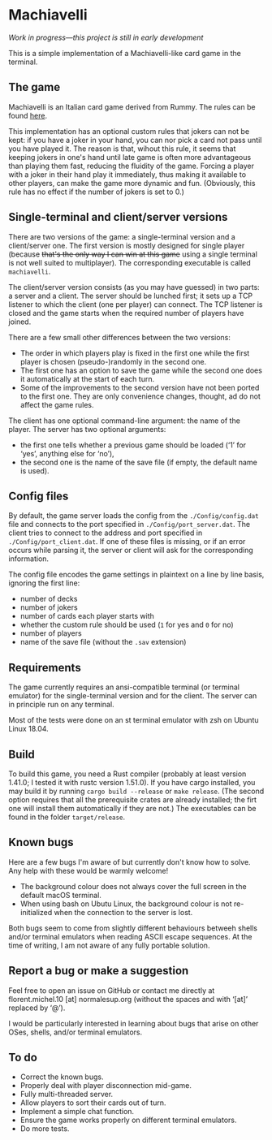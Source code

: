 # Machiavelli

*Work in progress—this project is still in early development*

This is a simple implementation of a Machiavelli-like card game in the terminal. 

## The game

Machiavelli is an Italian card game derived from Rummy. The rules can be found [here](https://gamerules.com/rules/machiavelli-card-game/).

This implementation has an optional custom rules that jokers can not be kept: if you have a joker in your hand, you can nor pick a card not pass until you have played it. The reason is that, wihout this rule, it seems that keeping jokers in one's hand until late game is often more advantageous than playing them fast, reducing the fluidity of the game. Forcing a player with a joker in their hand play it immediately, thus making it available to other players, can make the game more dynamic and fun. (Obviously, this rule has no effect if the number of jokers is set to 0.)

## Single-terminal and client/server versions

There are two versions of the game: a single-terminal version and a client/server one. The first version is mostly designed for single player (because ~~that's the only way I can win at this game~~ using a single terminal is not well suited to multiplayer). The corresponding executable is called `machiavelli`. 

The client/server version consists (as you may have guessed) in two parts: a server and a client. The server should be lunched first; it sets up a TCP listener to which the client (one per player) can connect. The TCP listener is closed and the game starts when the required number of players have joined. 

There are a few small other differences between the two versions: 

* The order in which players play is fixed in the first one while the first player is chosen (pseudo-)randomly in the second one.
* The first one has an option to save the game while the second one does it automatically at the start of each turn.
* Some of the improvements to the second version have not been ported to the first one. They are only convenience changes, thought, ad do not affect the game rules. 

The client has one optional command-line argument: the name of the player.
The server has two optional arguments: 

* the first one tells whether a previous game should be loaded (‘1’ for ‘yes’, anything else for ‘no’),
* the second one is the name of the save file (if empty, the default name is used).

## Config files

By default, the game server loads the config from the `./Config/config.dat` file and connects to the port specified in `./Config/port_server.dat`. The client tries to connect to the address and port specified in `./Config/port_client.dat`. If one of these files is missing, or if an error occurs while parsing it, the server or client will ask for the corresponding information. 

The config file encodes the game settings in plaintext on a line by line basis, ignoring the first line:

* number of decks 
* number of jokers
* number of cards each player starts with
* whether the custom rule should be used (`1` for yes and `0` for no)
* number of players
* name of the save file (without the `.sav` extension)

## Requirements

The game currently requires an ansi-compatible terminal (or terminal emulator) for the single-terminal version and for the client. The server can in principle run on any terminal. 

Most of the tests were done on an st terminal emulator with zsh on Ubuntu Linux 18.04. 

## Build

To build this game, you need a Rust compiler (probably at least version 1.41.0; I tested it with rustc version 1.51.0). If you have cargo installed, you may build it by running `cargo build --release` or `make release`. (The second option requires that all the prerequisite crates are already installed; the firt one will install them automatically if they are not.) The executables can be found in the folder `target/release`. 

## Known bugs

Here are a few bugs I'm aware of but currently don't know how to solve. Any help with these would be warmly welcome! 

* The background colour does not always cover the full screen in the default macOS terminal.
* When using bash on Ubutu Linux, the background colour is not re-initialized when the connection to the server is lost.

Both bugs seem to come from slightly different behaviours betweeh shells and/or terminal emulators when reading ASCII escape sequences. At the time of writing, I am not aware of any fully portable solution. 

## Report a bug or make a suggestion

Feel free to open an issue on GitHub or contact me directly at florent.michel.10 [at] normalesup.org (without the spaces and with ‘[at]’ replaced by ‘@’). 

I would be particularly interested in learning about bugs that arise on other OSes, shells, and/or terminal emulators.

## To do

* Correct the known bugs.
* Properly deal with player disconnection mid-game.
* Fully multi-threaded server.
* Allow players to sort their cards out of turn.
* Implement a simple chat function.
* Ensure the game works properly on different terminal emulators.
* Do more tests.
